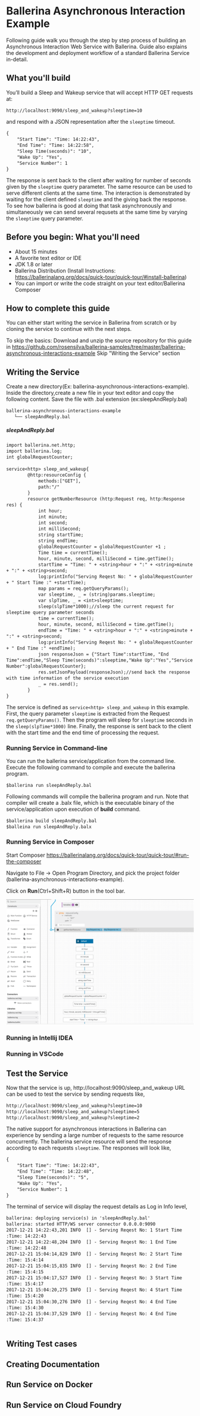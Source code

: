 # Ballerina Asynchronous Interaction Example
Following guide walk you through the step by step process of building an Asynchronous Interaction Web Service with Ballerina.
Guide also explains the development and deployment workflow of a standard Ballerina Service in-detail.

## What you'll build
You’ll build a Sleep and Wakeup service that will accept HTTP GET requests at:
```
http://localhost:9090/sleep_and_wakeup?sleeptime=10
```
and respond with a JSON representation after the `sleeptime` timeout.
```
{
    "Start Time": "Time: 14:22:43",
    "End Time": "Time: 14:22:58",
    "Sleep Time(seconds)": "10",
    "Wake Up": "Yes",
    "Service Number": 1
}
```
The response is sent back to the client after waiting for number of seconds given by the `sleeptime` query parameter. The same resource can be used to serve different clients at the same time. The interaction is demonstrated by waiting for the client defined `sleeptime` and the giving back the response. To see how ballerina is good at doing that task asynchronously and simultaneously we can send several requsets at the same time by varying the `sleeptime` query parameter.

## Before you begin:  What you'll need
- About 15 minutes
- A favorite text editor or IDE
- JDK 1.8 or later
- Ballerina Distribution (Install Instructions:  https://ballerinalang.org/docs/quick-tour/quick-tour/#install-ballerina)
- You can import or write the code straight on your text editor/Ballerina Composer


## How to complete this guide
You can either start writing the service in Ballerina from scratch or by cloning the service to continue with the next steps.

To skip the basics:
Download and unzip the source repository for this guide in https://github.com/rosensilva/ballerina-samples/tree/master/ballerina-asynchronous-interactions-example
Skip "Writing the Service" section

## Writing the Service
Create a new directory(Ex: ballerina-asynchronous-interactions-example). Inside the directory,create a new file in your text editor and copy the following content. Save the file with .bal extension (ex:sleepAndReply.bal) 
```
ballerina-asynchronous-interactions-example
   └── sleepAndReply.bal
```

##### sleepAndReply.bal
```ballerina 
import ballerina.net.http;
import ballerina.log;
int globalRequestCounter;

service<http> sleep_and_wakeup{
        @http:resourceConfig {
            methods:["GET"],	
            path:"/"
        }
        resource getNumberResource (http:Request req, http:Response res) {
            int hour;
            int minute;
            int second;
            int milliSecond;
            string startTime;
            string endTime;
            globalRequestCounter = globalRequestCounter +1 ;
            Time time = currentTime();						
            hour, minute, second, milliSecond = time.getTime();
            startTime = "Time: " + <string>hour + ":" + <string>minute + ":" + <string>second; 
            log:printInfo("Serving Reqest No: " + globalRequestCounter + " Start Time :" +startTime);
            map params = req.getQueryParams();
            var sleeptime, _ = (string)params.sleeptime;
            var slpTime, _ = <int>sleeptime;
            sleep(slpTime*1000);//sleep the current request for sleeptime query parameter seconds
            time = currentTime();
            hour, minute, second, milliSecond = time.getTime();
            endTime = "Time: " + <string>hour + ":" + <string>minute + ":" + <string>second; 
            log:printInfo("Serving Reqest No: " + globalRequestCounter + " End Time :" +endTime);
            json responseJson = {"Start Time":startTime, "End Time":endTime,"Sleep Time(seconds)":sleeptime,"Wake Up":"Yes","Service Number":globalRequestCounter};
            res.setJsonPayload(responseJson);//send back the response with time information of the service execution 
            _ = res.send();
        }
}
```

The service is defined as `service<http> sleep_and_wakeup` in this example. First, the query parameter `sleeptime` is extracted from the Request `req.getQueryParams()`. Then the program will sleep for `sleeptime` seconds in the `sleep(slpTime*1000)` line. Finally, the response is sent back to the client with the start time and the end time of processing the request.

### Running Service in Command-line
You can run the ballerina service/application from the command line. Execute the following command to compile and execute the ballerina program.

```
$ballerina run sleepAndReply.bal
```

Following commands will compile the ballerina program and run. Note that compiler will create a .balx file, which is the executable binary of the service/application upon execution of **build** command.

```
$ballerina build sleepAndReply.bal
$balleina run sleepAndReply.balx
```

### Running Service in Composer
Start Composer https://ballerinalang.org/docs/quick-tour/quick-tour/#run-the-composer

Navigate to File -> Open Program Directory, and pick the project folder (ballerina-asynchronous-interactions-example).

Click on **Run**(Ctrl+Shift+R) button in the tool bar.

![alt text](https://github.com/rosensilva/ballerina-samples/blob/master/ballerina-asynchronous-interactions-example/images/sleepAndWake.png)


### Running in Intellij IDEA
<TODO>

### Running in VSCode
<TODO>


## Test the Service
Now that the service is up, http://localhost:9090/sleep_and_wakeup URL can be used to test the service by sending requests like, 
```
http://localhost:9090/sleep_and_wakeup?sleeptime=10
http://localhost:9090/sleep_and_wakeup?sleeptime=5
http://localhost:9090/sleep_and_wakeup?sleeptime=2
```
The native support for asynchronous interactions in Ballerina can experience by sending a large number of requests to the same resource concurrently. The ballerina service resource will send the response according to each requests `sleeptime`. The responses will look like,
```
{
    "Start Time": "Time: 14:22:43",
    "End Time": "Time: 14:22:48",
    "Sleep Time(seconds)": "5",
    "Wake Up": "Yes",
    "Service Number": 1
}
```
The terminal of service will display the request details as Log in Info level,

```
ballerina: deploying service(s) in 'sleepAndReply.bal'
ballerina: started HTTP/WS server connector 0.0.0.0:9090
2017-12-21 14:22:43,201 INFO  [] - Serving Reqest No: 1 Start Time :Time: 14:22:43 
2017-12-21 14:22:48,204 INFO  [] - Serving Reqest No: 1 End Time :Time: 14:22:48 
2017-12-21 15:04:14,829 INFO  [] - Serving Reqest No: 2 Start Time :Time: 15:4:14 
2017-12-21 15:04:15,835 INFO  [] - Serving Reqest No: 2 End Time :Time: 15:4:15 
2017-12-21 15:04:17,527 INFO  [] - Serving Reqest No: 3 Start Time :Time: 15:4:17 
2017-12-21 15:04:20,275 INFO  [] - Serving Reqest No: 4 Start Time :Time: 15:4:20 
2017-12-21 15:04:30,276 INFO  [] - Serving Reqest No: 4 End Time :Time: 15:4:30 
2017-12-21 15:04:37,529 INFO  [] - Serving Reqest No: 4 End Time :Time: 15:4:37 


```

## Writing Test cases

## Creating Documentation

## Run Service on Docker

## Run Service on Cloud Foundry


